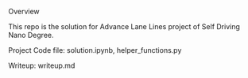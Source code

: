 Overview

This repo is the solution for Advance Lane Lines project of Self Driving Nano Degree.

Project Code file: solution.ipynb, helper_functions.py

Writeup: writeup.md
